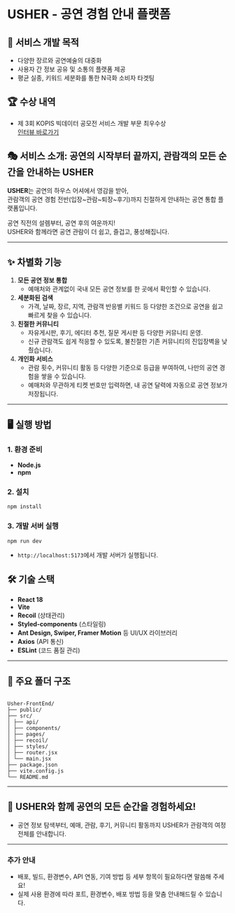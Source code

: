 # USHER - 공연 경험 안내 플랫폼

## 🎯 서비스 개발 목적

- 다양한 장르와 공연예술의 대중화
- 사용자 간 정보 공유 및 소통의 플랫폼 제공
- 평균 실종, 키워드 세분화를 통한 N극화 소비자 타겟팅

## 🏆 수상 내역

- 제 3회 KOPIS 빅데이터 공모전 서비스 개발 부문 최우수상  
  [인터뷰 바로가기](https://blog.naver.com/gokams_kopis/223247413344)

## 🎭 서비스 소개: 공연의 시작부터 끝까지, 관람객의 모든 순간을 안내하는 USHER

**USHER**는 공연의 하우스 어셔에서 영감을 받아,  
관람객의 공연 경험 전반(입장~관람~퇴장~후기)까지 친절하게 안내하는 공연 통합 플랫폼입니다.

공연 직전의 설렘부터, 공연 후의 여운까지!  
USHER와 함께라면 공연 관람이 더 쉽고, 즐겁고, 풍성해집니다.

---

## ✨ 차별화 기능

1. **모든 공연 정보 통합**
   - 예매처와 관계없이 국내 모든 공연 정보를 한 곳에서 확인할 수 있습니다.
2. **세분화된 검색**
   - 가격, 날짜, 장르, 지역, 관람객 반응별 키워드 등 다양한 조건으로 공연을 쉽고 빠르게 찾을 수 있습니다.
3. **친절한 커뮤니티**
   - 자유게시판, 후기, 에디터 추천, 질문 게시판 등 다양한 커뮤니티 운영.
   - 신규 관람객도 쉽게 적응할 수 있도록, 불친절한 기존 커뮤니티의 진입장벽을 낮췄습니다.
4. **개인화 서비스**
   - 관람 횟수, 커뮤니티 활동 등 다양한 기준으로 등급을 부여하여, 나만의 공연 경험을 쌓을 수 있습니다.
   - 예매처와 무관하게 티켓 번호만 입력하면, 내 공연 달력에 자동으로 공연 정보가 저장됩니다.

---

## 🖥️ 실행 방법

### 1. 환경 준비

- **Node.js**
- **npm**

### 2. 설치

```bash
npm install
```

### 3. 개발 서버 실행

```bash
npm run dev
```

- `http://localhost:5173`에서 개발 서버가 실행됩니다.

## 🛠️ 기술 스택

- **React 18**
- **Vite**
- **Recoil** (상태관리)
- **Styled-components** (스타일링)
- **Ant Design, Swiper, Framer Motion** 등 UI/UX 라이브러리
- **Axios** (API 통신)
- **ESLint** (코드 품질 관리)

---

## 📁 주요 폴더 구조

```

Usher-FrontEnd/
├── public/
├── src/
│ ├── api/
│ ├── components/
│ ├── pages/
│ ├── recoil/
│ ├── styles/
│ ├── router.jsx
│ └── main.jsx
├── package.json
├── vite.config.js
└── README.md

```

---

## 🙌 USHER와 함께 공연의 모든 순간을 경험하세요!

- 공연 정보 탐색부터, 예매, 관람, 후기, 커뮤니티 활동까지
  USHER가 관람객의 여정 전체를 안내합니다.

---

### 추가 안내

- 배포, 빌드, 환경변수, API 연동, 기여 방법 등 세부 항목이 필요하다면 말씀해 주세요!
- 실제 사용 환경에 따라 포트, 환경변수, 배포 방법 등을 맞춤 안내해드릴 수 있습니다.
